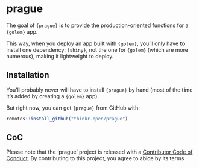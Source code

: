 
<!-- README.md is generated from README.Rmd. Please edit that file -->

# prague

<!-- badges: start -->

<!-- badges: end -->

The goal of `{prague}` is to provide the production-oriented functions
for a `{golem}` app.

This way, when you deploy an app built with `{golem}`, you’ll only have
to install one dependency: `{shiny}`, not the one for `{golem}` (which
are more numerous), making it lightweight to deploy.

## Installation

You’ll probably never will have to install `{prague}` by hand (most of
the time it’s added by creating a `{golem}` app).

But right now, you can get `{prague}` from GitHub with:

``` r
remotes::install_github("thinkr-open/prague")
```

## CoC

Please note that the ‘prague’ project is released with a [Contributor
Code of Conduct](CODE_OF_CONDUCT.md). By contributing to this project,
you agree to abide by its terms.
